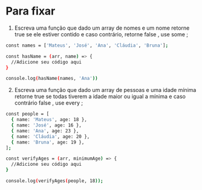 # Para fixar

1. Escreva uma função que dado um array de nomes e um nome retorne true se ele estiver contido e caso contrário, retorne false , use some ;

```bash
const names = ['Mateus', 'José', 'Ana', 'Cláudia', 'Bruna'];

const hasName = (arr, name) => {
  //Adicione seu código aqui
}

console.log(hasName(names, 'Ana'))
```

2. Escreva uma função que dado um array de pessoas e uma idade mínima retorne true se todas tiverem a idade maior ou igual a mínima e caso contrário false , use every ;

```bash
const people = [
  { name: 'Mateus', age: 18 },
  { name: 'José', age: 16 },
  { name: 'Ana', age: 23 },
  { name: 'Cláudia', age: 20 },
  { name: 'Bruna', age: 19 },
];

const verifyAges = (arr, minimumAge) => {
  //Adicione seu código aqui
}

console.log(verifyAges(people, 18));
```